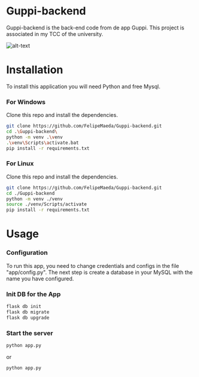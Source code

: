 # Guppi-backend
Guppi-backend is the back-end code from de app Guppi. This project is associated in my TCC of the university.

![alt-text](prototype.gif)

# Installation
To install this application you will need Python and free Mysql. 

### For Windows
Clone this repo and install the dependencies.

```sh
git clone https://github.com/FelipeMaeda/Guppi-backend.git
cd .\Guppi-backend\
python -m venv .\venv
.\venv\Scripts\activate.bat
pip install -r requirements.txt
```

### For Linux
Clone this repo and install the dependencies.

```sh
git clone https://github.com/FelipeMaeda/Guppi-backend.git
cd ./Guppi-backend
python -m venv ./venv
source ./venv/Scripts/activate
pip install -r requirements.txt
```

# Usage

### Configuration
To run this app, you need to change credentials and configs in the file "app/config.py". The next step is create a database in your MySQL with the name you have configured.

### Init DB for the App

```sh
flask db init
flask db migrate
flask db upgrade
```

### Start the server

```sh
python app.py
```

or

```sh
python app.py
```
